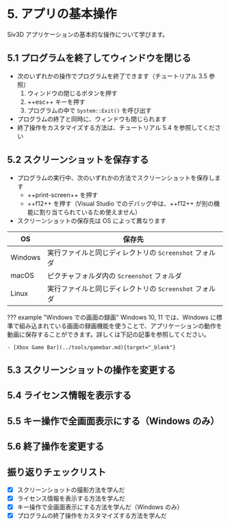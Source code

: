# 5. アプリの基本操作
Siv3D アプリケーションの基本的な操作について学びます。

## 5.1 プログラムを終了してウィンドウを閉じる
- 次のいずれかの操作でプログラムを終了できます（チュートリアル 3.5 参照）
	1. ウィンドウの閉じるボタンを押す
	2. ++esc++ キーを押す
	3. プログラムの中で `System::Exit()` を呼び出す
- プログラムの終了と同時に、ウィンドウも閉じられます
- 終了操作をカスタマイズする方法は、チュートリアル 5.4 を参照してください

## 5.2 スクリーンショットを保存する
- プログラムの実行中、次のいずれかの方法でスクリーンショットを保存します
	- ++print-screen++ を押す
	- ++f12++ を押す（Visual Studio でのデバッグ中は、++f12++ が別の機能に割り当てられているため使えません）
- スクリーンショットの保存先は OS によって異なります

| OS | 保存先 |
| --- | --- |
| Windows | 実行ファイルと同じディレクトリの `Screenshot` フォルダ |
| macOS | ピクチャフォルダ内の `Screenshot` フォルダ |
| Linux | 実行ファイルと同じディレクトリの `Screenshot` フォルダ |

??? example "Windows での画面の録画"
	Windows 10, 11 では、Windows に標準で組み込まれている画面の録画機能を使うことで、アプリケーションの動作を動画に保存することができます。詳しくは下記の記事を参照してください。
	
	- [Xbox Game Bar](../tools/gamebar.md){target="_blank"}


## 5.3 スクリーンショットの操作を変更する


## 5.4 ライセンス情報を表示する


## 5.5 キー操作で全画面表示にする（Windows のみ）


## 5.6 終了操作を変更する



## 振り返りチェックリスト
- [x] スクリーンショットの撮影方法を学んだ
- [x] ライセンス情報を表示する方法を学んだ
- [x] キー操作で全画面表示にする方法を学んだ（Windows のみ）
- [x] プログラムの終了操作をカスタマイズする方法を学んだ
